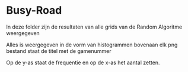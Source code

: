 # Busy-Road

In deze folder zijn de resultaten van alle grids van de Random Algoritme weergegeven

Alles is weergegeven in de vorm van histogrammen bovenaan elk png bestand staat de titel met de gamenummer

Op de y-as staat de frequentie en op de x-as het aantal zetten.